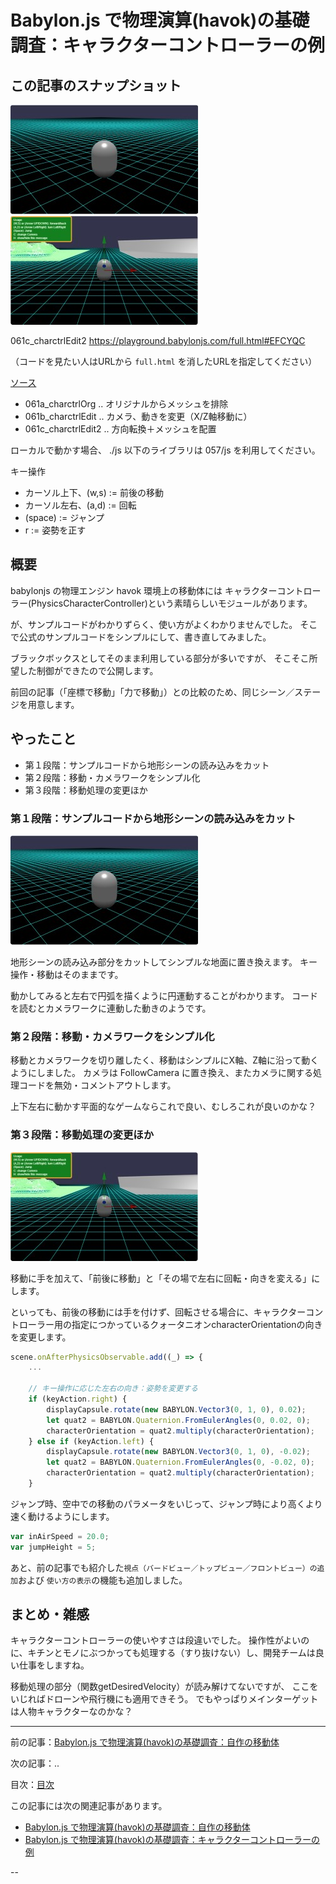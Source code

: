 # Babylon.js で物理演算(havok)の基礎調査：キャラクターコントローラーの例

## この記事のスナップショット

![](061/pic/061_ss_00.jpg)
![](061/pic/061_ss_01.jpg)

061c_charctrlEdit2
https://playground.babylonjs.com/full.html#EFCYQC

（コードを見たい人はURLから `full.html` を消したURLを指定してください）

[ソース](061/)

  - 061a_charctrlOrg .. オリジナルからメッシュを排除
  - 061b_charctrlEdit .. カメラ、動きを変更（X/Z軸移動に）
  - 061c_charctrlEdit2 .. 方向転換＋メッシュを配置

ローカルで動かす場合、 ./js 以下のライブラリは 057/js を利用してください。

キー操作

- カーソル上下、(w,s) := 前後の移動
- カーソル左右、(a,d) := 回転
- (space) := ジャンプ
- r := 姿勢を正す

## 概要

babylonjs の物理エンジン havok 環境上の移動体には
キャラクターコントローラー(PhysicsCharacterController)という素晴らしいモジュールがあります。

が、サンプルコードがわかりずらく、使い方がよくわかりませんでした。
そこで公式のサンプルコードをシンプルにして、書き直してみました。

ブラックボックスとしてそのまま利用している部分が多いですが、
そこそこ所望した制御ができたので公開します。


前回の記事（「座標で移動」「力で移動」）との比較のため、同じシーン／ステージを用意します。


## やったこと

- 第１段階：サンプルコードから地形シーンの読み込みをカット
- 第２段階：移動・カメラワークをシンプル化
- 第３段階：移動処理の変更ほか


### 第１段階：サンプルコードから地形シーンの読み込みをカット

![](061/pic/061_ss_00.jpg)

地形シーンの読み込み部分をカットしてシンプルな地面に置き換えます。
キー操作・移動はそのままです。


動かしてみると左右で円弧を描くように円運動することがわかります。
コードを読むとカメラワークに連動した動きのようです。


### 第２段階：移動・カメラワークをシンプル化

移動とカメラワークを切り離したく、移動はシンプルにX軸、Z軸に沿って動くようにしました。
カメラは FollowCamera に置き換え、またカメラに関する処理コードを無効・コメントアウトします。

上下左右に動かす平面的なゲームならこれで良い、むしろこれが良いのかな？


### 第３段階：移動処理の変更ほか

![](061/pic/061_ss_01.jpg)

移動に手を加えて、「前後に移動」と「その場で左右に回転・向きを変える」にします。

といっても、前後の移動には手を付けず、回転させる場合に、キャラクターコントローラー用の指定につかっているクォータニオンcharacterOrientationの向きを変更します。

```js
scene.onAfterPhysicsObservable.add((_) => {
    ...

    // キー操作に応じた左右の向き：姿勢を変更する
    if (keyAction.right) {
        displayCapsule.rotate(new BABYLON.Vector3(0, 1, 0), 0.02);
        let quat2 = BABYLON.Quaternion.FromEulerAngles(0, 0.02, 0);
        characterOrientation = quat2.multiply(characterOrientation);
    } else if (keyAction.left) {
        displayCapsule.rotate(new BABYLON.Vector3(0, 1, 0), -0.02);
        let quat2 = BABYLON.Quaternion.FromEulerAngles(0, -0.02, 0);
        characterOrientation = quat2.multiply(characterOrientation);
    }
```

ジャンプ時、空中での移動のパラメータをいじって、ジャンプ時により高くより速く動けるようにします。

```js
var inAirSpeed = 20.0;
var jumpHeight = 5;
```

あと、前の記事でも紹介した`視点（バードビュー／トップビュー／フロントビュー）の追加`および
`使い方の表示`の機能も追加しました。

## まとめ・雑感

キャラクターコントローラーの使いやすさは段違いでした。
操作性がよいのに、キチンとモノにぶつかっても処理する（すり抜けない）し、開発チームは良い仕事をしますね。

移動処理の部分（関数getDesiredVelocity）が読み解けてないですが、
ここをいじればドローンや飛行機にも適用できそう。
でもやっぱりメインターゲットは人物キャラクターなのかな？

------------------------------------------------------------

前の記事：[Babylon.js で物理演算(havok)の基礎調査：自作の移動体](060.md)

次の記事：..


目次：[目次](000.md)

この記事には次の関連記事があります。

- [Babylon.js で物理演算(havok)の基礎調査：自作の移動体](060.md)
- [Babylon.js で物理演算(havok)の基礎調査：キャラクターコントローラーの例](061.md)

--